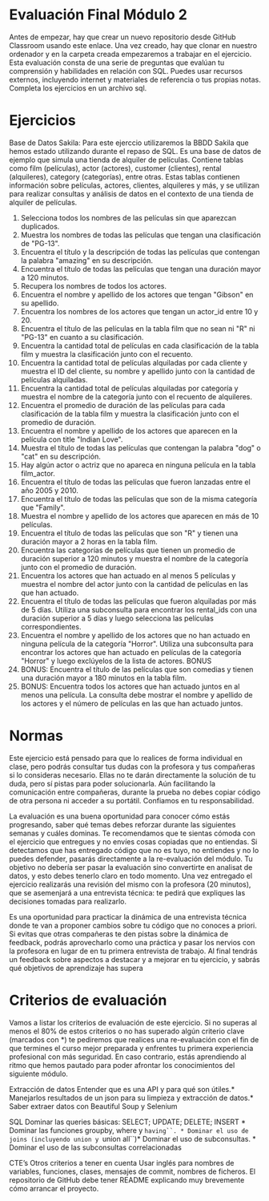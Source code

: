 # Evaluación Final Módulo 2

Antes de empezar, hay que crear un nuevo repositorio desde GitHub Classroom usando
este enlace. Una vez creado, hay que clonar en nuestro ordenador y en la carpeta creada
empezaremos a trabajar en el ejercicio.
Esta evaluación consta de una serie de preguntas que evalúan tu comprensión y
habilidades en relación con SQL.
Puedes usar recursos externos, incluyendo internet y materiales de referencia o tus
propias notas.
Completa los ejercicios en un archivo sql.

# Ejercicios

Base de Datos Sakila:
Para este ejerccio utilizaremos la BBDD Sakila que hemos estado utilizando durante el repaso de
SQL. Es una base de datos de ejemplo que simula una tienda de alquiler de películas. Contiene
tablas como film (películas), actor (actores), customer (clientes), rental (alquileres),
category (categorías), entre otras. Estas tablas contienen información sobre películas, actores,
clientes, alquileres y más, y se utilizan para realizar consultas y análisis de datos en el contexto
de una tienda de alquiler de películas.

1. Selecciona todos los nombres de las películas sin que aparezcan duplicados.
2. Muestra los nombres de todas las películas que tengan una clasificación de "PG-13".
3. Encuentra el título y la descripción de todas las películas que contengan la palabra
"amazing" en su descripción.
4. Encuentra el título de todas las películas que tengan una duración mayor a 120 minutos.
5. Recupera los nombres de todos los actores.
6. Encuentra el nombre y apellido de los actores que tengan "Gibson" en su apellido.
7. Encuentra los nombres de los actores que tengan un actor_id entre 10 y 20.
8. Encuentra el título de las películas en la tabla film que no sean ni "R" ni "PG-13" en
cuanto a su clasificación.
9. Encuentra la cantidad total de películas en cada clasificación de la tabla film y muestra la
clasificación junto con el recuento.
10. Encuentra la cantidad total de películas alquiladas por cada cliente y muestra el ID del
cliente, su nombre y apellido junto con la cantidad de películas alquiladas.
11. Encuentra la cantidad total de películas alquiladas por categoría y muestra el nombre de
la categoría junto con el recuento de alquileres.   
12. Encuentra el promedio de duración de las películas para cada clasificación de la tabla
film y muestra la clasificación junto con el promedio de duración.
13. Encuentra el nombre y apellido de los actores que aparecen en la película con title "Indian
Love".
14. Muestra el título de todas las películas que contengan la palabra "dog" o "cat" en su
descripción.
15. Hay algún actor o actriz que no apareca en ninguna película en la tabla film_actor.
16. Encuentra el título de todas las películas que fueron lanzadas entre el año 2005 y 2010.
17. Encuentra el título de todas las películas que son de la misma categoría que "Family".
18. Muestra el nombre y apellido de los actores que aparecen en más de 10 películas.
19. Encuentra el título de todas las películas que son "R" y tienen una duración mayor a 2
horas en la tabla film.
20. Encuentra las categorías de películas que tienen un promedio de duración superior a 120
minutos y muestra el nombre de la categoría junto con el promedio de duración.
21. Encuentra los actores que han actuado en al menos 5 películas y muestra el nombre del
actor junto con la cantidad de películas en las que han actuado.
22. Encuentra el título de todas las películas que fueron alquiladas por más de 5 días. Utiliza
una subconsulta para encontrar los rental_ids con una duración superior a 5 días y luego
selecciona las películas correspondientes.
23. Encuentra el nombre y apellido de los actores que no han actuado en ninguna película de
la categoría "Horror". Utiliza una subconsulta para encontrar los actores que han actuado
en películas de la categoría "Horror" y luego exclúyelos de la lista de actores.
BONUS
24. BONUS: Encuentra el título de las películas que son comedias y tienen una duración mayor
a 180 minutos en la tabla film.
25. BONUS: Encuentra todos los actores que han actuado juntos en al menos una película. La
consulta debe mostrar el nombre y apellido de los actores y el número de películas en las
que han actuado juntos.

# Normas

Este ejercicio está pensado para que lo realices de forma individual en clase, pero podrás
consultar tus dudas con la profesora y tus compañeras si lo consideras necesario. Ellas no te
darán directamente la solución de tu duda, pero sí pistas para poder solucionarla. Aún
facilitando la comunicación entre compañeras, durante la prueba no debes copiar código de
otra persona ni acceder a su portátil. Confiamos en tu responsabilidad.
    
La evaluación es una buena oportunidad para conocer cómo estás progresando, saber qué
temas debes reforzar durante las siguientes semanas y cuáles dominas. Te recomendamos que
te sientas cómoda con el ejercicio que entregues y no envíes cosas copiadas que no entiendas.
Si detectamos que has entregado código que no es tuyo, no entiendes y no lo puedes defender,
pasarás directamente a la re-evaluación del módulo. Tu objetivo no debería ser pasar la
evaluación sino convertirte en analisat de datos, y esto debes tenerlo claro en todo momento.
Una vez entregado el ejercicio realizarás una revisión del mismo con la profesora (20 minutos),
que se asemenjará a una entrevista técnica: te pedirá que expliques las decisiones tomadas
para realizarlo.

Es una oportunidad para practicar la dinámica de una entrevista técnica donde te van a
proponer cambios sobre tu código que no conoces a priori. Si evitas que otras compañeras te
den pistas sobre la dinámica de feedback, podrás aprovecharlo como una práctica y pasar los
nervios con la profesora en lugar de en tu primera entrevista de trabajo.
Al final tendrás un feedback sobre aspectos a destacar y a mejorar en tu ejercicio, y sabrás qué
objetivos de aprendizaje has supera

# Criterios de evaluación

Vamos a listar los criterios de evaluación de este ejercicio. Si no superas al menos el 80% de
estos criterios o no has superado algún criterio clave (marcados con *) te pediremos que
realices una re-evaluación con el fin de que termines el curso mejor preparada y enfrentes tu
primera experiencia profesional con más seguridad. En caso contrario, estás aprendiendo al
ritmo que hemos pautado para poder afrontar los conocimientos del siguiente módulo.

Extracción de datos
Entender que es una API y para qué son útiles.*
Manejarlos resultados de un json para su limpieza y extracción de datos.*
Saber extraer datos con Beautiful Soup y Selenium

SQL
Dominar las queries básicas: SELECT; UPDATE; DELETE; INSERT *
Dominar las funciones groupby, where y `having``. *
Dominar el uso de joins (incluyendo union y `union all``)*
Dominar el uso de subconsultas. *
Dominar el uso de las subconsultas correlacionadas

CTE’s
Otros criterios a tener en cuenta
Usar inglés para nombres de variables, funciones, clases, mensajes de commit, nombres
de ficheros.
El repositorio de GitHub debe tener README explicando muy brevemente cómo arrancar
el proyecto.
